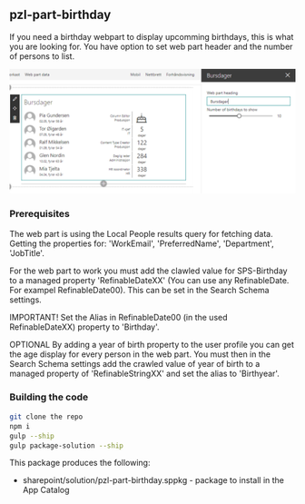 ## pzl-part-birthday

If you need a birthday webpart to display upcomming birthdays, this is what you are looking for. You have option to set web part header and the number of persons to list.

![Demo](./Preview.png "Demo")


### Prerequisites

The web part is using the Local People results query for fetching data. Getting the properties for: 'WorkEmail', 'PreferredName', 'Department', 'JobTitle'.

For the web part to work you must add the clawled value for SPS-Birthday to a managed property 'RefinableDateXX' (You can use any RefinableDate. For exampel RefinableDate00). This can be set in the Search Schema settings.

IMPORTANT!
Set the Alias in RefinableDate00 (in the used RefinableDateXX) property to 'Birthday'.

OPTIONAL
By adding a year of birth property to the user profile you can get the age display for every person in the web part.
You must then in the Search Schema settings add the crawled value of year of birth to a managed property of 'RefinableStringXX' and set the alias to 'Birthyear'.


### Building the code

```bash
git clone the repo
npm i
gulp --ship
gulp package-solution --ship
```

This package produces the following:

* sharepoint/solution/pzl-part-birthday.sppkg - package to install in the App Catalog